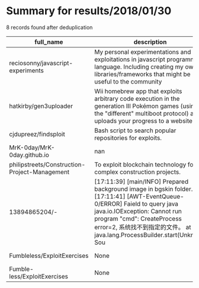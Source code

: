
# Summary for results/2018/01/30
    
8 records found after deduplication

| full_name | description | html_url | matched_list | matched_count | pushed_at | size | stargazers_count | language | forks_count |
|-----------------------------------------------|------------------------------------------------------------------------------------------------------------------------------------------------------------------------------------------------------------------------------------------------------------------|------------------------------------------------------------------|-----------------------|-----------------|---------------------------|--------|--------------------|------------|---------------|
| reciosonny/javascript-experiments | My personal experimentations and exploitations in javascript programming language. Including creating my own libraries/frameworks that might be useful to the community | https://github.com/reciosonny/javascript-experiments | ['exploit'] | 1 | 2018-01-30 14:24:59+00:00 | 105 | 0 | JavaScript | 1 |
| hatkirby/gen3uploader | Wii homebrew app that exploits arbitrary code execution in the generation III Pokémon games (using the "different" multiboot protocol) and uploads your progress to a website | https://github.com/hatkirby/gen3uploader | ['exploit'] | 1 | 2018-01-30 02:15:59+00:00 | 158 | 0 | C | 0 |
| cjdupreez/findsploit | Bash script to search popular repositories for exploits. | https://github.com/cjdupreez/findsploit | ['exploit'] | 1 | 2018-01-30 03:24:54+00:00 | 4 | 0 | Shell | 0 |
| MrK-0day/MrK-0day.github.io | nan | https://github.com/MrK-0day/MrK-0day.github.io | ['0day'] | 1 | 2018-01-30 09:08:31+00:00 | 1600 | 0 | HTML | 0 |
| philipstreets/Construction-Project-Management | To exploit blockchain technology for complex construction projects. | https://github.com/philipstreets/Construction-Project-Management | ['exploit'] | 1 | 2018-01-30 04:33:09+00:00 | 0 | 0 | | 0 |
| 13894865204/- | [17:11:39] [main/INFO] Prepared background image in bgskin folder. [17:11:41] [AWT-EventQueue-0/ERROR] Faield to query java java.io.IOException: Cannot run program "cmd": CreateProcess error=2, 系统找不到指定的文件。 at java.lang.ProcessBuilder.start(Unknown Sou | https://github.com/13894865204/- | ['command injection'] | 1 | 2018-01-30 09:18:33+00:00 | 0 | 0 | nan | 0 |
| Fumbleless/ExploitExercises | None | https://github.com/Fumbleless/ExploitExercises | ['exploit'] | 1 | 2018-01-30 21:10:04+00:00 | 0 | 0 | | 0 |
| Fumble-less/ExploitExercises | None | https://github.com/Fumble-less/ExploitExercises | ['exploit'] | 1 | 2018-01-30 21:14:29+00:00 | 1 | 0 | C | 0 |
